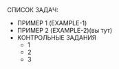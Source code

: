 СПИСОК ЗАДАЧ:
- ПРИМЕР 1 (EXAMPLE-1)
- ПРИМЕР 2 (EXAMPLE-2)(вы тут)
- КОНТРОЛЬНЫЕ ЗАДАНИЯ
	- 1
	- 2
	- 3 
